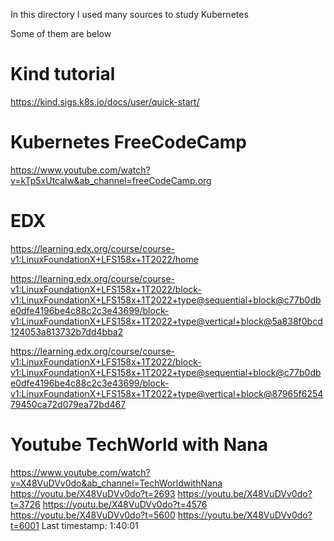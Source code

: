 In this directory I used many sources to study Kubernetes

Some of them are below


# Kind tutorial

https://kind.sigs.k8s.io/docs/user/quick-start/


# Kubernetes FreeCodeCamp

https://www.youtube.com/watch?v=kTp5xUtcalw&ab_channel=freeCodeCamp.org


# EDX 

https://learning.edx.org/course/course-v1:LinuxFoundationX+LFS158x+1T2022/home

https://learning.edx.org/course/course-v1:LinuxFoundationX+LFS158x+1T2022/block-v1:LinuxFoundationX+LFS158x+1T2022+type@sequential+block@c77b0dbe0dfe4196be4c88c2c3e43699/block-v1:LinuxFoundationX+LFS158x+1T2022+type@vertical+block@5a838f0bcd124053a813732b7dd4bba2

https://learning.edx.org/course/course-v1:LinuxFoundationX+LFS158x+1T2022/block-v1:LinuxFoundationX+LFS158x+1T2022+type@sequential+block@c77b0dbe0dfe4196be4c88c2c3e43699/block-v1:LinuxFoundationX+LFS158x+1T2022+type@vertical+block@87965f625479450ca72d079ea72bd467


# Youtube TechWorld with Nana
https://www.youtube.com/watch?v=X48VuDVv0do&ab_channel=TechWorldwithNana
https://youtu.be/X48VuDVv0do?t=2693
https://youtu.be/X48VuDVv0do?t=3726
https://youtu.be/X48VuDVv0do?t=4576
https://youtu.be/X48VuDVv0do?t=5600
https://youtu.be/X48VuDVv0do?t=6001
Last timestamp: 1:40:01
